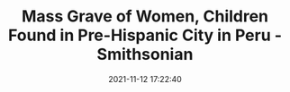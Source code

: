 ---
"title": "Mass Grave of Women, Children Found in Pre-Hispanic City in Peru - Smithsonian"
"date": "2021-11-12 17:22:40"
"feed_name": "GOOGLENEWSINDUSTRIAL"
"feed_website": "https://news.google.com/search?q=industrial%2Bincident&hl=en-US&gl=US&ceid=US:en"
"feed_rss": "https://news.google.com/rss/search?q=industrial%2Bincident&hl=en-US&gl=US&ceid=US:en"
"link": "https://www.smithsonianmag.com/smart-news/mass-grave-found-in-prehispanic-south-american-city-180979058/"
"source": "{'href': 'https://www.smithsonianmag.com', 'title': 'Smithsonian'}"
"file": "_posts/2021-1-1-cbb8018e259c3f16193a3586aac3d481a0a7d41b.md"
"accident": "0"
"drilling": "0"
"dead": "0"
"injured": "0"
"arrested": "0"
"place": "unknown place"
"where": "unknown site"
"causes": "unknown"
"place_uri": "unknown place"
---